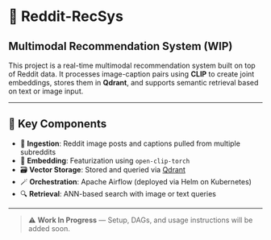 # 🧠 Reddit-RecSys  
## Multimodal Recommendation System (WIP)

This project is a real-time multimodal recommendation system built on top of Reddit data. It processes image-caption pairs using **CLIP** to create joint embeddings, stores them in **Qdrant**, and supports semantic retrieval based on text or image input.

---

## 🔧 Key Components

- 🔄 **Ingestion**: Reddit image posts and captions pulled from multiple subreddits
- 🧠 **Embedding**: Featurization using `open-clip-torch`
- 🗃️ **Vector Storage**: Stored and queried via [Qdrant](https://qdrant.tech)
- 🪄 **Orchestration**: Apache Airflow (deployed via Helm on Kubernetes)
- 🔍 **Retrieval**: ANN-based search with image or text queries

---

> ⚠️ **Work In Progress** — Setup, DAGs, and usage instructions will be added soon.
